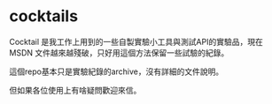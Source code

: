 # cocktails
Cocktail 是我工作上用到的一些自製實驗小工具與測試API的實驗品，現在 MSDN 文件越來越殘破，只好用這個方法保留一些試驗的紀錄。

這個repo基本只是實驗紀錄的archive，沒有詳細的文件說明。

但如果各位使用上有啥疑問歡迎來信。
